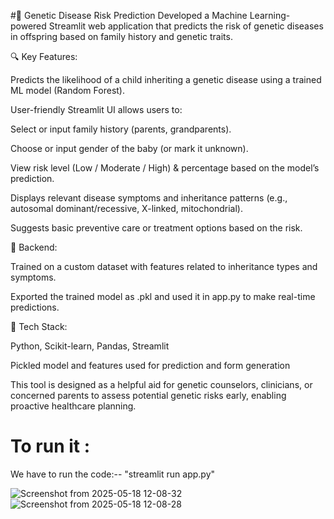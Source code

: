 #🧬 Genetic Disease Risk Prediction
Developed a Machine Learning-powered Streamlit web application that predicts the risk of genetic diseases in offspring based on family history and genetic traits.

🔍 Key Features:

Predicts the likelihood of a child inheriting a genetic disease using a trained ML model (Random Forest).

User-friendly Streamlit UI allows users to:

Select or input family history (parents, grandparents).

Choose or input gender of the baby (or mark it unknown).

View risk level (Low / Moderate / High) & percentage based on the model’s prediction.

Displays relevant disease symptoms and inheritance patterns (e.g., autosomal dominant/recessive, X-linked, mitochondrial).

Suggests basic preventive care or treatment options based on the risk.

🧠 Backend:

Trained on a custom dataset with features related to inheritance types and symptoms.

Exported the trained model as .pkl and used it in app.py to make real-time predictions.

🧪 Tech Stack:

Python, Scikit-learn, Pandas, Streamlit

Pickled model and features used for prediction and form generation

This tool is designed as a helpful aid for genetic counselors, clinicians, or concerned parents to assess potential genetic risks early, enabling proactive healthcare planning.

# To run it :
We have to run the code:-- "streamlit run app.py"

![Screenshot from 2025-05-18 12-08-32](https://github.com/user-attachments/assets/d82165b9-0bdb-461c-b6fc-befe9d81597e)
![Screenshot from 2025-05-18 12-08-28](https://github.com/user-attachments/assets/88bdb2c4-62c8-43a9-a761-ce8d44f5b3bc)
